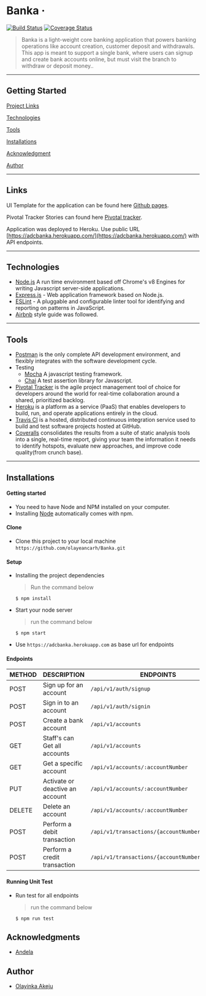 # Banka  &middot;
[![Build Status](https://travis-ci.com/olayeancarh/Banka.svg?branch=develop)](https://travis-ci.com/olayeancarh/Banka)
<a href='https://coveralls.io/github/olayeancarh/Banka'><img src='https://coveralls.io/repos/github/olayeancarh/Banka/badge.svg' alt='Coverage Status' /></a>

> Banka is a light-weight core banking application that powers banking operations like account
creation, customer deposit and withdrawals. This app is meant to support a single bank, where
users can signup and create bank accounts online, but must visit the branch to withdraw or
deposit money..

---
## Getting Started

[Project Links](#links) 

[Technologies](#technologies)

[Tools](#tools)

[Installations](#installations)

[Acknowledgment](#acknowledgments)

[Author](#author)


---
 
## Links

UI Template for the application can be found here [Github pages](http://olayeancarh.github.io).

Pivotal Tracker Stories can found here [Pivotal tracker](https://www.pivotaltracker.com/n/projects/2321509).

Application was deployed to Heroku. Use public URL [https://adcbanka.herokuapp.com/](https://adcbanka.herokuapp.com/) with API endpoints.

---

## Technologies

[node]: (https://nodejs.org)

- [Node.js](node) A run time environment based off Chrome's v8 Engines for writing Javascript server-side applications.
- [Express.js](https://expressjs.com) - Web application framework based on Node.js.
- [ESLint](https://eslint.org/) - A pluggable and configurable linter tool for identifying and reporting on patterns in JavaScript.
- [Airbnb](https://www.npmjs.com/package/eslint-config-airbnb) style guide was followed.

---

## Tools
- [Postman](https://www.getpostman.com/) is the only complete API development environment, and flexibly integrates with the software development cycle.
- Testing
  - [Mocha](https://mochajs.org/) A javascript testing framework.
  - [Chai](https://chaijs.com) A test assertion library for Javascript.
- [Pivotal Tracker](https://www.pivotaltracker.com) is the agile project management tool of choice for developers around the world for real-time collaboration around a shared, prioritized backlog.
- [Heroku](https://www.heroku.com/) is a platform as a service (PaaS) that enables developers to build, run, and operate applications entirely in the cloud.
- [Travis CI](https://travis-ci.org/) is a hosted, distributed continuous integration service used to build and test software projects hosted at GitHub.
- [Coveralls](https://codeclimate.com/) consolidates the results from a suite of static analysis tools into a single, real-time report, giving your team the information it needs to identify hotspots, evaluate new approaches, and improve code quality(from crunch base).

---

## Installations

#### Getting started

- You need to have Node and NPM installed on your computer.
- Installing [Node](node) automatically comes with npm.

#### Clone

- Clone this project to your local machine `https://github.com/olayeancarh/Banka.git`

#### Setup

- Installing the project dependencies
  > Run the command below
  ```shell
  $ npm install
  ```
- Start your node server
  > run the command below
  ```shell
  $ npm start
  ```
- Use `https://adcbanka.herokuapp.com` as base url for endpoints

#### Endpoints

| METHOD | DESCRIPTION                             | ENDPOINTS                 | 
| ------ | --------------------------------------- | ------------------------- | 
| POST   | Sign up for an account                  | `/api/v1/auth/signup`     | 
| POST   | Sign in to an account                   | `/api/v1/auth/signin`     | 
| POST   | Create a bank account                   | `/api/v1/accounts`        | 
| GET    | Staff's can Get all accounts            | `/api/v1/accounts`        | 
| GET    | Get a specific account                  | `/api/v1/accounts/:accountNumber`| 
| PUT    | Activate or deactive an account         | `/api/v1/accounts/:accountNumber`| 
| DELETE | Delete an account                       | `/api/v1/accounts/:accountNumber`|
| POST   | Perform a debit transaction             | `/api/v1/transactions/{accountNumber}/debit`| 
| POST   | Perform a credit transaction            | `/api/v1/transactions/{accountNumber}/credit`| 

#### Running Unit Test
- Run test for all endpoints
  > run the command below
  ```shell
  $ npm run test
  ```

## Acknowledgments

- [Andela](https://andela.com/)

## Author

- [Olayinka Akeju](https://github.com/olayeancarh)

